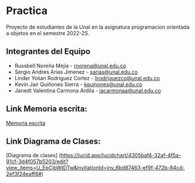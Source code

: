 # Practica
Proyecto de estudiantes de la Unal en la asignatura programacion orientada a objetos en el semestre 2022-2S.


## Integrantes del Equipo
* Russbell Noreña Mejia - rnorena@unal.edu.co
* Sergio Andres Arias Jimenez - sarias@unal.edu.co
* Linder Yolian Rodriguez Cortez - lirodriguezco@unal.edu.co
* Kevin Jair Quiñones Sierra - kquinones@unal.edu.co
* Janedt Valentina Carmona Ardila - jacarmonaa@unal.edu.co 



## Link Memoria escrita:
[Memoria escrita](https://docs.google.com/document/d/1pNBMtg4XIoYGMeoWH8SyqczRXrBrMyxMNjYD_unqU7c/edit)

## Link Diagrama de Clases:
[Diagrama de clases] (https://lucid.app/lucidchart/4305baf4-32af-4f5a-91cf-3d4f057b5203/edit?view_items=U_EpCjbWtDTw&invitationId=inv_6bd87463-ef9f-472b-84cd-2ef3f24eaff6#)


